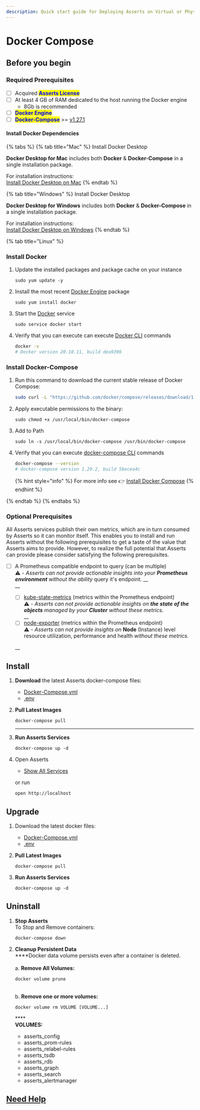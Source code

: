 ```yaml
---
description: Quick start guide for Deploying Asserts on Virtual or Physical Machine
---
```


# Docker Compose

## **Before you begin**

### **Required P**rerequisites

* [ ] Acquired <mark style="color:blue;">**Asserts License**</mark>
* [ ] At least 4 GB of RAM dedicated to the host running the Docker engine&#x20;
  * 8Gb is recommended
* [ ] <mark style="color:blue;">**Docker Engine**</mark>
* [ ] <mark style="color:blue;">**Docker-Compose**</mark> >= [v1.27.1](https://docs.docker.com/compose/release-notes/#1271)&#x20;

#### **Install Docker Dependencies**

{% tabs %}
{% tab title="Mac" %}
Install Docker Desktop

**Docker Desktop for Mac** includes both **Docker** & **Docker-Compose** in a single installation package.&#x20;



For installation instructions:\
[Install Docker Desktop on Mac](https://docs.docker.com/desktop/mac/install/)
{% endtab %}

{% tab title="Windows" %}
Install Docker Desktop

**Docker Desktop for Windows** includes both **Docker** & **Docker-Compose** in a single installation package.&#x20;



For installation instructions:\
[Install Docker Desktop on Windows](https://docs.docker.com/desktop/windows/install/)
{% endtab %}

{% tab title="Linux" %}
### **Install Docker**

1.  Update the installed packages and package cache on your instance

    ```
    sudo yum update -y
    ```
2.  Install the most recent [Docker Engine](https://docs.docker.com/engine/) package

    ```
    sudo yum install docker
    ```
3.  Start the [Docker](https://docs.docker.com/get-started/overview/) service

    ```
    sudo service docker start
    ```
4.  Verify that you can execute can execute [Docker CLI](https://docs.docker.com/engine/reference/commandline/cli/) commands

    ```bash
    docker -v
    # Docker version 20.10.11, build dea9396
    ```



### Install Docker-Compose

1.  Run this command to download the current stable release of Docker Compose:

    ```bash
    sudo curl -L "https://github.com/docker/compose/releases/download/1.29.2/docker-compose-$(uname -s)-$(uname -m)" -o /usr/local/bin/docker-compose
    ```


2.  Apply executable permissions to the binary:

    ```
    sudo chmod +x /usr/local/bin/docker-compose
    ```


3.  Add to Path

    ```
    sudo ln -s /usr/local/bin/docker-compose /usr/bin/docker-compose
    ```


4.  Verify that you can execute [docker-compose CLI](https://docs.docker.com/compose/reference/) commands

    ```bash
    docker-compose --version
    # docker-compose version 1.29.2, build 5becea4c
    ```





    {% hint style="info" %}
    For more info see 👉 [Install Docker Compose](https://docs.docker.com/compose/install/)
    {% endhint %}


{% endtab %}
{% endtabs %}



### **Optional P**rerequisites

All Asserts services publish their own metrics, which are in turn consumed by Asserts so it can monitor itself. This enables you to install and run Asserts without the following prerequisites to get a taste of the value that Asserts aims to provide. However, to realize the full potential that Asserts can provide please consider satisfying the following prerequisites.

*   [ ] A Prometheus compatible endpoint to query (can be multiple)\
    :warning: - _Asserts can not provide actionable insights into your **Prometheus environment** without the ability_ query it's endpoint. __ \
    __

    * [ ] [kube-state-metrics](https://github.com/prometheus-community/helm-charts/tree/main/charts/kube-state-metrics) (metrics within the Prometheus endpoint)\
      :warning: - _Asserts can not provide actionable insights on **the state of the objects** managed by your **Cluster** without these metrics._\
      __
    * [ ] [node-exporter](https://github.com/prometheus-community/helm-charts/tree/main/charts/prometheus-node-exporter) (metrics within the Prometheus endpoint)\
      :warning: - _Asserts can not provide insights on_ **Node** (Instance) level resource utilization, performance and health _without these metrics._

    __

## **Install**

1. **Download** the latest Asserts docker-compose files:
   * [Docker-Compose.yml](https://s3.us-west-2.amazonaws.com/cfn.asserts.ai/tenants/asserts/docker-compose.yml)
   * [.env](https://s3.us-west-2.amazonaws.com/cfn.asserts.ai/tenants/asserts/.env)
2.  **Pull Latest Images**

    ```
    docker-compose pull
    ```

    ****
3.  **Run Asserts Services**

    ```
    docker-compose up -d
    ```


4.  Open Asserts

    * [Show All Services](http://localhost/entities?id=5051684514890205462\&score=1\&definitionId=15\&boundDescription=Show%20all%20Services\&description=Show%20all%20entity%20type\&bindings%5BentityType%5D=Service\&bindings%5Bupdated%5D=1637190133778\&start=now-15m\&end=now)

    or run

    ```
    open http://localhost
    ```



## Upgrade

1. Download the latest docker files:
   * [Docker-Compose.yml](https://s3.us-west-2.amazonaws.com/cfn.asserts.ai/tenants/asserts/docker-compose.yml)
   * [.env](https://s3.us-west-2.amazonaws.com/cfn.asserts.ai/tenants/asserts/.env)
2.  **Pull Latest Images**

    ```
    docker-compose pull
    ```
3.  **Run Asserts Services**

    ```
    docker-compose up -d
    ```



## Uninstall

1.  **Stop Asserts**\
    To Stop and Remove containers:

    ```
    docker-compose down
    ```


2.  **Cleanup Persistent Data**\
    ****Docker data volume persists even after a container is deleted.\
    \
    a. **Remove All Volumes:**

    ```
    docker volume prune
    ```

    \
    b. **Remove one or more volumes:**

    ```
    docker volume rm VOLUME [VOLUME...]
    ```

    ****\
    **VOLUMES:**

    * asserts\_config
    * asserts\_prom-rules
    * asserts\_relabel-rules
    * asserts\_tsdb
    * asserts\_rdb
    * asserts\_graph
    * asserts\_search
    * asserts\_alertmanager



## [Need Help](../#before-you-begin)


